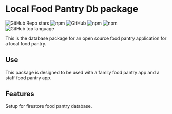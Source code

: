 # Local Food Pantry Db package

![GitHub Repo stars](https://img.shields.io/github/stars/numbersmatter/food-pantry-db?style=social)
![npm](https://img.shields.io/npm/v/food-pantry-db?style=plastic)
![GitHub](https://img.shields.io/github/license/numbersmatter/food-pantry-db?style=plastic)
![npm](https://img.shields.io/npm/dy/food-pantry-db?style=plastic)
![npm](https://img.shields.io/npm/dw/food-pantry-db?style=plastic)
![GitHub top language](https://img.shields.io/github/languages/top/numbersmatter/food-pantry-db?style=plastic)

This is the database package for an open source food pantry application for a local food pantry.



## Use
This package is designed to be used with a family food pantry app and a staff food pantry app.



## Features
Setup for firestore food pantry database.
